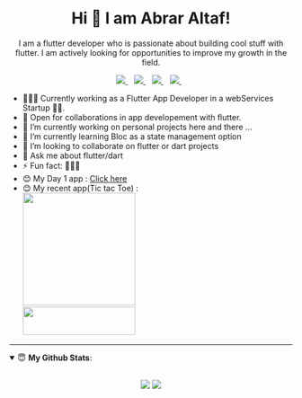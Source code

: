 <H1 align='center'>Hi 👋 I am Abrar Altaf!</H1>
<p align='center'>I am a flutter developer who is passionate about building cool stuff with flutter. I am actively looking for opportunities to improve my growth in the field.</p>

<p align='center'>

<a href="mailto:abraraltaf92@icloud.com">
  <img src="https://img.shields.io/badge/email-%23D14836.svg?&style=for-the-badge&logo=gmail&logoColor=white" />
</a>&nbsp;&nbsp;
<a href="https://www.linkedin.com/in/abraraltaf92/">
  <img src="https://img.shields.io/badge/linkedin-%230077B5.svg?&style=for-the-badge&logo=linkedin&logoColor=white" />
</a>&nbsp;&nbsp;
  <a href="https://abrar-altaf92.web.app">
  <img src="https://img.shields.io/badge/portfolio-%23.svg?&style=for-the-badge&logo=&logoColor=white%22" />
</a>&nbsp;&nbsp;
<a href="https://twitter.com/abraraltaf92">
  <img src="https://img.shields.io/badge/twitter-%231DA1F2.svg?&style=for-the-badge&logo=twitter&logoColor=white" />
</a>&nbsp;&nbsp;
</p>

- 👨🏽‍💻 Currently working as a Flutter App Developer in a webServices Startup 🤞🏽.
- 🤝 Open for collaborations in app developement with flutter.
- 🔭 I’m currently working on personal projects here and there ...
- 🌱 I’m currently learning Bloc as a state management option
- 👯 I’m looking to collaborate on flutter or dart projects
- 💬 Ask me about flutter/dart
- ⚡ Fun fact: 🤷🏽‍♂️
- 😊 My Day 1 app : [Click here](https://drive.google.com/file/d/1x9h8zgu-JdBxkFgSL4SAg1EvP5hnMIKj/view?usp=sharing)
- 😊 My recent app(Tic tac Toe) : <br> <a href="https://play.google.com/store/apps/details?id=com.abraraltaf.tic_tac_toe"><img src="https://play.google.com/intl/en_us/badges/static/images/badges/en_badge_web_generic.png" width="200"></img></a><br> <a href="https://apps.apple.com/us/app/abrars-tic-tac-toe/id1563476661"><img src="https://digital.cigna.com/static/digital-cigna-com/img/apple-app-store-badge.svg" width="200" height= "50"></img></a>



---
<details open>
 <summary> 😇 <b>My Github Stats</b>: </summary>
<br>
<p align = "center">
  <img src = "https://github-readme-stats.vercel.app/api?username=abraraltaf92&show_icons=true&theme=tokyonight&line_height=33">
  <img src = "https://github-readme-stats.vercel.app/api/top-langs/?username=abraraltaf92&theme=tokyonight">
</p>
</details>
